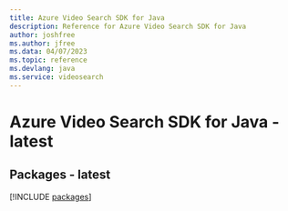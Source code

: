 ```yaml
---
title: Azure Video Search SDK for Java
description: Reference for Azure Video Search SDK for Java
author: joshfree
ms.author: jfree
ms.data: 04/07/2023
ms.topic: reference
ms.devlang: java
ms.service: videosearch
---
```

# Azure Video Search SDK for Java - latest
## Packages - latest
[!INCLUDE [packages](video-search-index.md)]
